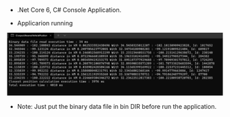 * .Net Core 6, C# Console Application.


* Applicarion running
<p align="center">
  <img src="https://github.com/harakill/NearestVehiclePositions/blob/main/Docs/Output.png" width="800" title="hover text">
</p>


* Note: Just put the binary data file in bin DIR before run the application.